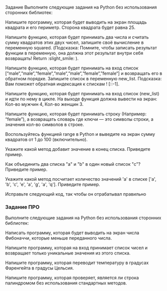 
Задание
Выполните следующие задания на Python без использования сторонних библиотек:

Напишите программу, которая будет выводить на экран площадь квадрата и его периметр. Сторона квадрата будет равна 25.

Напишите функцию, которая будет принимать два числа и считать сумму квадратов этих двух чисел, запишите своё вычисление в переменную squared. (Подсказка: Помните, чтобы записать результат функции в переменную, она должна этот результат внутри себя возвращать! Return :slight_smile: ). 

Напишите функцию, которая будет принимать на вход список  [“male“,“male“,“female“,“male“,“male“,“female“,”female“] и возвращать его в обратном порядке. Запишите список в переменную new_list. Подсказка: Вам поможет обратная индексация к спискам ! [::-1]. 

Напишите функцию, которая будет принимать на вход список (new_list) и идти по нему в цикле. На выходе функция должна вывести на экран: Кол-во мужчин 4, Кол-во женщин 3.

Напишите функцию, которая будет принимать строку (Например: “female”), а возвращать словарь где ключи — это символы строки, а значения кол-во символов в строке. 

Воспользуйтесь функцией range в Python и выведите на экран сумму квадратов от 1 до 100 (включительно). 

Укажите какой метод добавит значение в конец списка. Приведите пример.

Как объединить два списка "a" и "b" в один новый список "c"? Приведите пример.

Укажите какой метод посчитает количество значений 'a' в списке ['a', 'b', 'c', 'e', 'a', 'g', 'a', 'q']. Приведите пример.

Исправьте следующий код, так чтобы он отрабатывал правильно 


### Задание ПРО
Выполните следующие задания на Python без использования сторонних библиотек:

Написать программу, которая будет выводить на экран числа Фибоначчи, которые меньше переданного числа.

Напишите программу, которая на вход принимает список чисел и возвращает только уникальные значения из этого списка.

Напишите программу, которая переводит температуру в градусах Фаренгейта в градусы Цельсия.

Напишите программу, которая проверяет, является ли строка палиндромом без использования стандартных методов.
